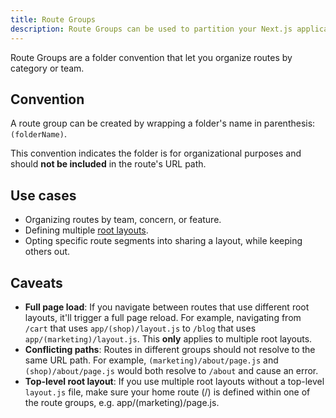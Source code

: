 ```yaml
---
title: Route Groups
description: Route Groups can be used to partition your Next.js application into different sections.
---
```


Route Groups are a folder convention that let you organize routes by category or team.

## Convention

A route group can be created by wrapping a folder's name in parenthesis: `(folderName)`.

This convention indicates the folder is for organizational purposes and should **not be included** in the route's URL path.

## Use cases

- Organizing routes by team, concern, or feature.
- Defining multiple [root layouts](/docs/app/api-reference/file-conventions/layout#root-layout).
- Opting specific route segments into sharing a layout, while keeping others out.

## Caveats

- **Full page load**: If you navigate between routes that use different root layouts, it'll trigger a full page reload. For example, navigating from `/cart` that uses `app/(shop)/layout.js` to `/blog` that uses `app/(marketing)/layout.js`. This **only** applies to multiple root layouts.
- **Conflicting paths**: Routes in different groups should not resolve to the same URL path. For example, `(marketing)/about/page.js` and `(shop)/about/page.js` would both resolve to `/about` and cause an error.
- **Top-level root layout**: If you use multiple root layouts without a top-level `layout.js` file, make sure your home route (/) is defined within one of the route groups, e.g. app/(marketing)/page.js.
